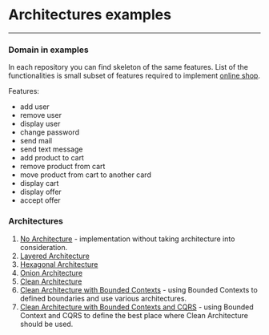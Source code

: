 # Architectures examples

--------------------------

### Domain in examples
In each repository you can find skeleton of the same features.
List of the functionalities is small subset of features required to implement [online shop](https://github.com/smalaca/online-shop).

Features:
- add user
- remove user
- display user
- change password
- send mail
- send text message
- add product to cart
- remove product from cart
- move product from cart to another card
- display cart
- display offer
- accept offer


### Architectures
1. [No Architecture](no-architecture) - implementation without taking architecture into consideration.
2. [Layered Architecture](layered-architecture)
3. [Hexagonal Architecture](hexagonal-architecture)
4. [Onion Architecture](onion-architecture)
5. [Clean Architecture](clean-architecture)
6. [Clean Architecture with Bounded Contexts](clean-architecture-bounded-contexts) - using Bounded Contexts to defined boundaries and use various architectures.
7. [Clean Architecture with Bounded Contexts and CQRS](clean-architecture-cqrs) - using Bounded Context and CQRS to define the best place where Clean Architecture should be used.